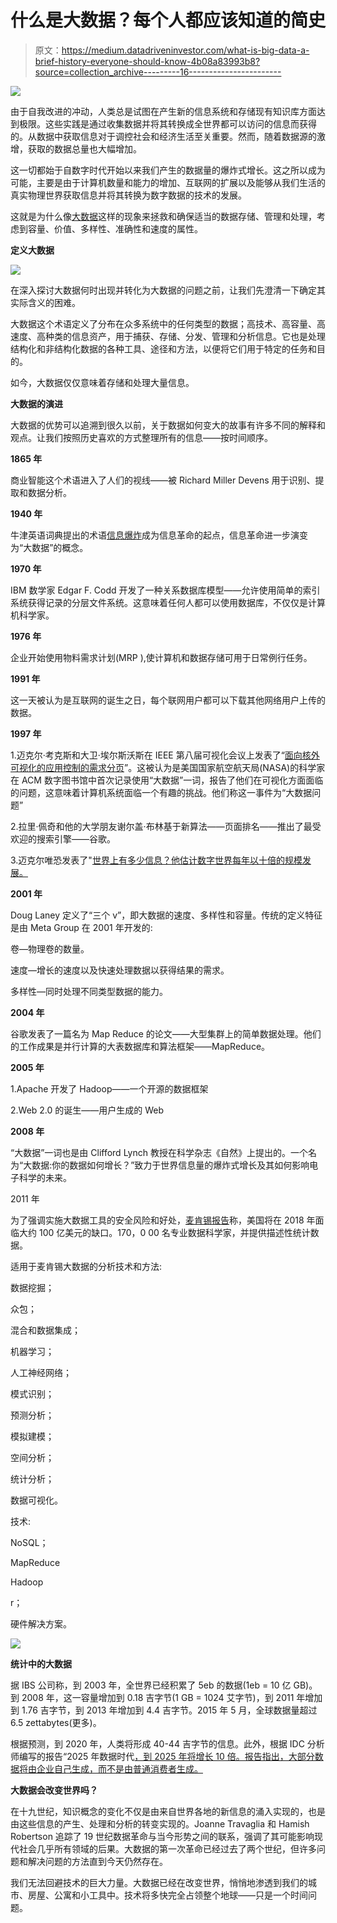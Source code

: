 # 什么是大数据？每个人都应该知道的简史

> 原文：<https://medium.datadriveninvestor.com/what-is-big-data-a-brief-history-everyone-should-know-4b08a83993b8?source=collection_archive---------16----------------------->

![](img/7dbc7c5c2d20cc42df3f14cfca6ce5a6.png)

由于自我改进的冲动，人类总是试图在产生新的信息系统和存储现有知识库方面达到极限。这些实践是通过收集数据并将其转换成全世界都可以访问的信息而获得的。从数据中获取信息对于调控社会和经济生活至关重要。然而，随着数据源的激增，获取的数据总量也大幅增加。

这一切都始于自数字时代开始以来我们产生的数据量的爆炸式增长。这之所以成为可能，主要是由于计算机数量和能力的增加、互联网的扩展以及能够从我们生活的真实物理世界获取信息并将其转换为数字数据的技术的发展。

这就是为什么像[大数据](https://www.forbes.com/sites/bernardmarr/2017/03/14/the-complete-beginners-guide-to-big-data-in-2017/#315d20cc7365)这样的现象来拯救和确保适当的数据存储、管理和处理，考虑到容量、价值、多样性、准确性和速度的属性。

**定义大数据**

![](img/2a5844f8c858c6dbc34294d22fdd92fd.png)

在深入探讨大数据何时出现并转化为大数据的问题之前，让我们先澄清一下确定其实际含义的困难。

大数据这个术语定义了分布在众多系统中的任何类型的数据；高技术、高容量、高速度、高种类的信息资产，用于捕获、存储、分发、管理和分析信息。它也是处理结构化和非结构化数据的各种工具、途径和方法，以便将它们用于特定的任务和目的。

如今，大数据仅仅意味着存储和处理大量信息。

**大数据的演进**

大数据的优势可以追溯到很久以前，关于数据如何变大的故事有许多不同的解释和观点。让我们按照历史喜欢的方式整理所有的信息——按时间顺序。

**1865 年**

商业智能这个术语进入了人们的视线——被 Richard Miller Devens 用于识别、提取和数据分析。

**1940 年**

牛津英语词典提出的术语[信息爆炸](https://en.oxforddictionaries.com/definition/information_explosion)成为信息革命的起点，信息革命进一步演变为“大数据”的概念。

**1970 年**

IBM 数学家 Edgar F. Codd 开发了一种关系数据库模型——允许使用简单的索引系统获得记录的分层文件系统。这意味着任何人都可以使用数据库，不仅仅是计算机科学家。

**1976 年**

企业开始使用物料需求计划(MRP ),使计算机和数据存储可用于日常例行任务。

**1991 年**

这一天被认为是互联网的诞生之日，每个联网用户都可以下载其他网络用户上传的数据。

**1997 年**

1.迈克尔·考克斯和大卫·埃尔斯沃斯在 IEEE 第八届可视化会议上发表了“[面向核外可视化的应用控制的需求分页](https://www.evl.uic.edu/cavern/rg/20040525_renambot/Viz/parallel_volviz/paging_outofcore_viz97.pdf)”。这被认为是美国国家航空航天局(NASA)的科学家在 ACM 数字图书馆中首次记录使用“大数据”一词，报告了他们在可视化方面面临的问题，这意味着计算机系统面临一个有趣的挑战。他们称这一事件为“大数据问题”

2.拉里·佩奇和他的大学朋友谢尔盖·布林基于新算法——页面排名——推出了最受欢迎的搜索引擎——谷歌。

3.迈克尔唯恐发表了"[世界上有多少信息？他估计数字世界每年以十倍的规模发展。](http://www.lesk.com/mlesk/ksg97/ksg.html)

**2001 年**

Doug Laney 定义了“三个 v”，即大数据的速度、多样性和容量。传统的定义特征是由 Meta Group 在 2001 年开发的:

卷—物理卷的数量。

速度—增长的速度以及快速处理数据以获得结果的需求。

多样性—同时处理不同类型数据的能力。

**2004 年**

谷歌发表了一篇名为 Map Reduce 的论文——大型集群上的简单数据处理。他们的工作成果是并行计算的大表数据库和算法框架——MapReduce。

**2005 年**

1.Apache 开发了 Hadoop——一个开源的数据框架

2.Web 2.0 的诞生——用户生成的 Web

**2008 年**

“大数据”一词也是由 Clifford Lynch 教授在科学杂志《自然》上提出的。一个名为“大数据:你的数据如何增长？”致力于世界信息量的爆炸式增长及其如何影响电子科学的未来。

2011 年

为了强调实施大数据工具的安全风险和好处，[麦肯锡报告](https://www.mckinsey.com/mgi/our-research)称，美国将在 2018 年面临大约 100 亿美元的缺口。170，0 00 名专业数据科学家，并提供描述性统计数据。

适用于麦肯锡大数据的分析技术和方法:

数据挖掘；

众包；

混合和数据集成；

机器学习；

人工神经网络；

模式识别；

预测分析；

模拟建模；

空间分析；

统计分析；

数据可视化。

技术:

NoSQL；

MapReduce

Hadoop

r；

硬件解决方案。

![](img/641ec2c76af4776f07fd31d9863da209.png)

**统计中的大数据**

据 IBS 公司称，到 2003 年，全世界已经积累了 5eb 的数据(1eb = 10 亿 GB)。到 2008 年，这一容量增加到 0.18 吉字节(1 GB = 1024 艾字节)，到 2011 年增加到 1.76 吉字节，到 2013 年增加到 4.4 吉字节。2015 年 5 月，全球数据量超过 6.5 zettabytes(更多)。

根据预测，到 2020 年，人类将形成 40-44 吉字节的信息。此外，根据 IDC 分析师编写的报告“2025 年数据时代[，到 2025 年将增长 10 倍。报告指出，大部分数据将由企业自己生成，而不是由普通消费者生成。](https://www.seagate.com/gb/en/our-story/data-age-2025/)

**大数据会改变世界吗？**

在十九世纪，知识概念的变化不仅是由来自世界各地的新信息的涌入实现的，也是由这些信息的产生、处理和分析的转变实现的。Joanne Travaglia 和 Hamish Robertson 追踪了 19 世纪数据革命与当今形势之间的联系，强调了其可能影响现代社会几乎所有领域的后果。大数据的第一次革命已经过去了两个世纪，但许多问题和解决问题的方法直到今天仍然存在。

我们无法回避技术的巨大力量。大数据已经在改变世界，悄悄地渗透到我们的城市、房屋、公寓和小工具中。技术将多快完全占领整个地球——只是一个时间问题。